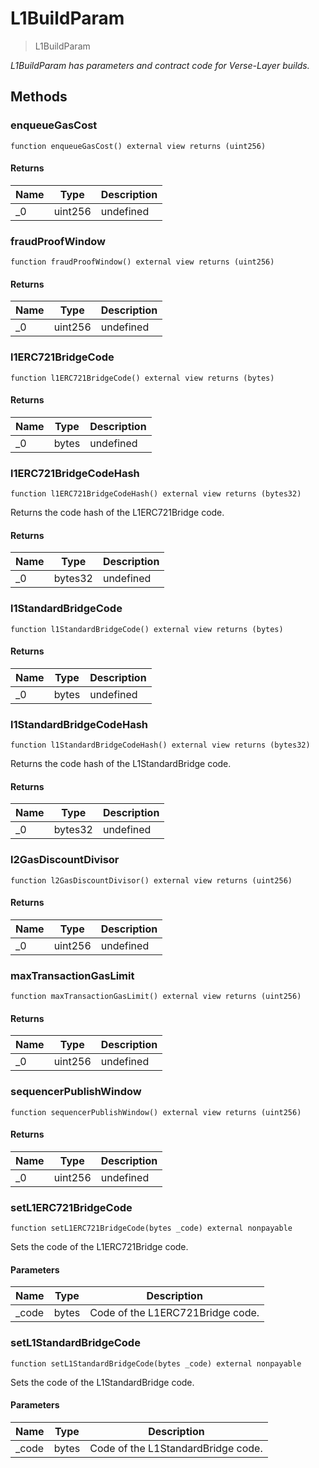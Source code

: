 # L1BuildParam



> L1BuildParam



*L1BuildParam has parameters and contract code for Verse-Layer builds.*

## Methods

### enqueueGasCost

```solidity
function enqueueGasCost() external view returns (uint256)
```






#### Returns

| Name | Type | Description |
|---|---|---|
| _0 | uint256 | undefined

### fraudProofWindow

```solidity
function fraudProofWindow() external view returns (uint256)
```






#### Returns

| Name | Type | Description |
|---|---|---|
| _0 | uint256 | undefined

### l1ERC721BridgeCode

```solidity
function l1ERC721BridgeCode() external view returns (bytes)
```






#### Returns

| Name | Type | Description |
|---|---|---|
| _0 | bytes | undefined

### l1ERC721BridgeCodeHash

```solidity
function l1ERC721BridgeCodeHash() external view returns (bytes32)
```

Returns the code hash of the L1ERC721Bridge code.




#### Returns

| Name | Type | Description |
|---|---|---|
| _0 | bytes32 | undefined

### l1StandardBridgeCode

```solidity
function l1StandardBridgeCode() external view returns (bytes)
```






#### Returns

| Name | Type | Description |
|---|---|---|
| _0 | bytes | undefined

### l1StandardBridgeCodeHash

```solidity
function l1StandardBridgeCodeHash() external view returns (bytes32)
```

Returns the code hash of the L1StandardBridge code.




#### Returns

| Name | Type | Description |
|---|---|---|
| _0 | bytes32 | undefined

### l2GasDiscountDivisor

```solidity
function l2GasDiscountDivisor() external view returns (uint256)
```






#### Returns

| Name | Type | Description |
|---|---|---|
| _0 | uint256 | undefined

### maxTransactionGasLimit

```solidity
function maxTransactionGasLimit() external view returns (uint256)
```






#### Returns

| Name | Type | Description |
|---|---|---|
| _0 | uint256 | undefined

### sequencerPublishWindow

```solidity
function sequencerPublishWindow() external view returns (uint256)
```






#### Returns

| Name | Type | Description |
|---|---|---|
| _0 | uint256 | undefined

### setL1ERC721BridgeCode

```solidity
function setL1ERC721BridgeCode(bytes _code) external nonpayable
```

Sets the code of the L1ERC721Bridge code.



#### Parameters

| Name | Type | Description |
|---|---|---|
| _code | bytes | Code of the L1ERC721Bridge code.

### setL1StandardBridgeCode

```solidity
function setL1StandardBridgeCode(bytes _code) external nonpayable
```

Sets the code of the L1StandardBridge code.



#### Parameters

| Name | Type | Description |
|---|---|---|
| _code | bytes | Code of the L1StandardBridge code.




